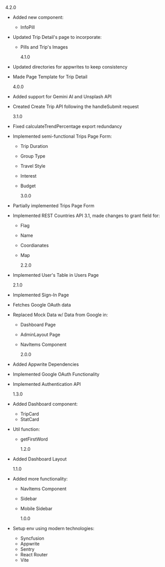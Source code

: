 4.2.0

- Added new component:
  - InfoPill
- Updated Trip Detail's page to incorporate:

  - Pills and Trip's Images

    4.1.0

- Updated directories for appwrites to keep consistency
- Made Page Template for Trip Detail

  4.0.0

- Added support for Gemini AI and Unsplash API
- Created Create Trip API following the handleSubmit request

  3.1.0

- Fixed calculateTrendPercentage export redundancy
- Implemented semi-functional Trips Page Form:

  - Trip Duration
  - Group Type
  - Travel Style
  - Interest
  - Budget

    3.0.0

- Partially implemented Trips Page Form
- Implemented REST Countries API 3.1, made changes to grant field for:

  - Flag
  - Name
  - Coordianates
  - Map

    2.2.0

- Implemented User's Table in Users Page

  2.1.0

- Implemented Sign-In Page
- Fetches Google OAuth data
- Replaced Mock Data w/ Data from Google in:

  - Dashboard Page
  - AdminLayout Page
  - NavItems Component

    2.0.0

- Added Appwrite Dependencies
- Implemented Google OAuth Functionality
- Implemented Authentication API

  1.3.0

- Added Dashboard component:

  - TripCard
  - StatCard

- Util function:

  - getFirstWord

    1.2.0

- Added Dashboard Layout

  1.1.0

- Added more functionality:

  - NavItems Component
  - Sidebar
  - Mobile Sidebar

    1.0.0

- Setup env using modern technologies:
  - Syncfusion
  - Appwrite
  - Sentry
  - React Router
  - Vite
